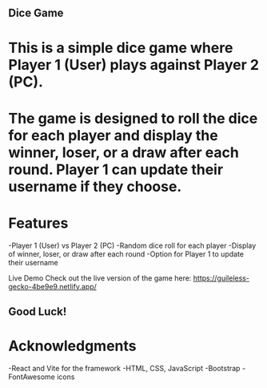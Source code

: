 ## Dice Game

# This is a simple dice game where Player 1 (User) plays against Player 2 (PC). 
# The game is designed to roll the dice for each player and display the winner, loser, or a draw after each round. Player 1 can update their username if they choose.

# Features
-Player 1 (User) vs Player 2 (PC)
-Random dice roll for each player
-Display of winner, loser, or draw after each round
-Option for Player 1 to update their username

Live Demo
Check out the live version of the game here: https://guileless-gecko-4be9e9.netlify.app/

## Good Luck!

# Acknowledgments
-React and Vite for the framework
-HTML, CSS, JavaScript
-Bootstrap
-FontAwesome icons
